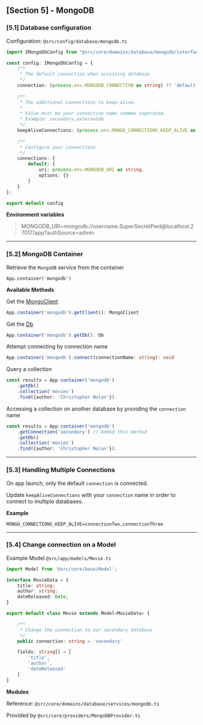 ## [Section 5] - MongoDB


### [5.1] Database configuration

Configuration: `@src/config/database/mongodb.ts`

```ts
import IMongoDbConfig from "@src/core/domains/database/mongodb/interfaces/IMongoDbConfig";

const config: IMongoDbConfig = {
    /**
     * The default connection when accessing database
     */
    connection: (process.env.MONGODB_CONNECTION as string) ?? 'default',
    
    /**
     * The additional connections to keep-alive.
     * 
     * Value must be your connection name commma seperated.
     * Example: secondary,externalDb
     */
    keepAliveConnections: (process.env.MONGO_CONNECTIONS_KEEP_ALIVE as string) ?? '',
    
    /**
     * Configure your connections
     */
    connections: {
        default: {
            uri: process.env.MONGODB_URI as string,
            options: {}
        }
    }
};

export default config
```

**Environment variables**

> MONGODB_URI=mongodb://username:SuperSecretPwd@localhost:27017/app?authSource=admin

---

### [5.2] MongoDB Container

Retrieve the `MongoDB` service from the container

    App.container('mongodb')

**Available Methods**


Get the [MongoClient](https://mongodb.github.io/node-mongodb-native/6.7/classes/MongoClient.html)

```ts
App.container('mongodb').getClient(): MongoClient
```

Get the [Db](https://mongodb.github.io/node-mongodb-native/6.7/classes/Db.html)

```ts
App.container('mongodb').getDb(): Db
```

Attempt connecting by connection name

```ts
App.container('mongodb').connect(connectionName: string): void
```

Query a collection


```ts
const results = App.container('mongodb')
    .getDb()
    .collection('movies')
    .find({author: 'Christopher Nolan'}).
```

Accessing a collection on another database by providing the `connection` name


```ts
const results = App.container('mongodb')
    .getConnection('secondary') // Added this method
    .getDb()
    .collection('movies')
    .find({author: 'Christopher Nolan'}).
```

---

### [5.3] Handling Multiple Connections

On app launch, only the default `connection` is connected. 

Update `keepAliveConnections` with your `connection` name in order to connect to multiple databases.

**Example**

    MONGO_CONNECTIONS_KEEP_ALIVE=connectionTwo,connectionThree

---

### [5.4] Change connection on a Model


Example Model `@src/app/models/Movie.ts`

```ts
import Model from '@src/core/base/Model';

interface MovieData = {
    title: string;
    author: string;
    dateReleased: Date;
}

export default class Movie extends Model<MovieData> {

    /**
     * Change the connection to our secondary database
     */
    public connection: string = 'secondary'

    fields: string[] = [
        'title',
        'author',
        'dateReleased'
    ]
}
```

**Modules**

Reference: `@src/core/domains/database/services/mongodb.ts`

Provided by `@src/core/providers/MongoDBProvider.ts`
